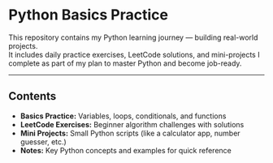 # Python Basics Practice

This repository contains my Python learning journey — building real-world projects.  
It includes daily practice exercises, LeetCode solutions, and mini-projects I complete as part of my plan to master Python and become job-ready.

---

## Contents

- **Basics Practice:** Variables, loops, conditionals, and functions  
- **LeetCode Exercises:** Beginner algorithm challenges with solutions  
- **Mini Projects:** Small Python scripts (like a calculator app, number guesser, etc.)  
- **Notes:** Key Python concepts and examples for quick reference  

